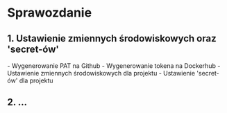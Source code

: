 <h1> Sprawozdanie </h1>

<h2>1. Ustawienie zmiennych środowiskowych oraz 'secret-ów'</h2>
- Wygenerowanie PAT na Github
- Wygenerowanie tokena na Dockerhub
- Ustawienie zmiennych środowiskowych dla projektu
- Ustawienie 'secret-ów' dla projektu



<h2>2. ... </h2>


